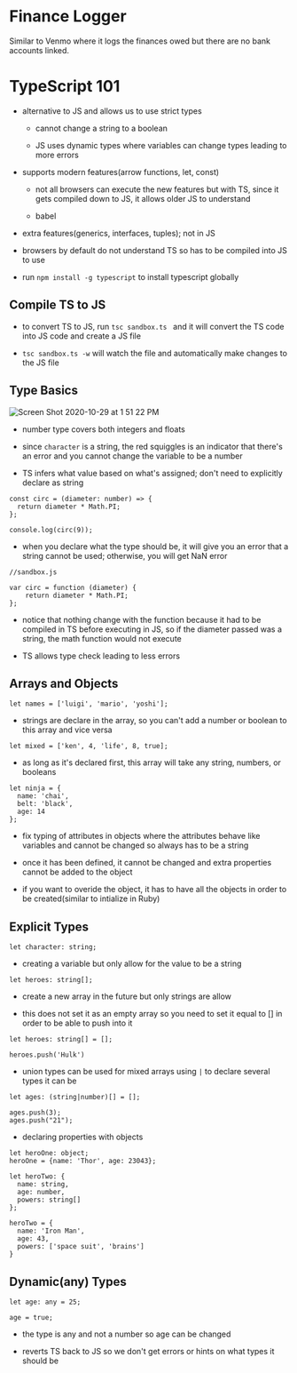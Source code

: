 # Finance Logger

Similar to Venmo where it logs the finances owed but there are no bank accounts linked.

# TypeScript 101

- alternative to JS and allows us to use strict types

    - cannot change a string to a boolean

    - JS uses dynamic types where variables can change types leading to more errors

- supports modern features(arrow functions, let, const)

    - not all browsers can execute the new features but with TS, since it gets compiled down to JS, it allows older JS to understand

    - babel

- extra features(generics, interfaces, tuples); not in JS

- browsers by default do not understand TS so has to be compiled into JS to use

- run `npm install -g typescript` to install typescript globally

## Compile TS to JS
- to convert TS to JS, run `tsc sandbox.ts ` and it will convert the TS code into JS code and create a JS file

- `tsc sandbox.ts -w` will watch the file and automatically make changes to the JS file

## Type Basics
![Screen Shot 2020-10-29 at 1 51 22 PM](https://user-images.githubusercontent.com/59414750/97625243-debffe00-19ed-11eb-9c67-41d4702c8f4b.png)

- number type covers both integers and floats

- since `character` is a string, the red squiggles is an indicator that there's an error and you cannot change the variable to be a number

- TS infers what value based on what's assigned; don't need to explicitly declare as string

```
const circ = (diameter: number) => {
  return diameter * Math.PI;
};

console.log(circ(9));
```

- when you declare what the type should be, it will give you an error that a string cannot be used; otherwise, you will get NaN error

```
//sandbox.js

var circ = function (diameter) {
    return diameter * Math.PI;
};
```

- notice that nothing change with the function because it had to be compiled in TS before executing in JS, so if the diameter passed was a string, the math function would not execute

- TS allows type check leading to less errors

## Arrays and Objects

`let names = ['luigi', 'mario', 'yoshi'];`

- strings are declare in the array, so you can't add a number or boolean to this array and vice versa

`let mixed = ['ken', 4, 'life', 8, true];`

- as long as it's declared first, this array will take any string, numbers, or booleans

```
let ninja = {
  name: 'chai',
  belt: 'black',
  age: 14
};
```

- fix typing of attributes in objects where the attributes behave like variables and cannot be changed so always has to be a string

- once it has been defined, it cannot be changed and extra properties cannot be added to the object

- if you want to overide the object, it has to have all the objects in order to be created(similar to intialize in Ruby)

## Explicit Types
`let character: string;`

- creating a variable but only allow for the value to be a string

`let heroes: string[];`

- create a new array in the future but only strings are allow

- this does not set it as an empty array so you need to set it equal to [] in order to be able to push into it

```
let heroes: string[] = [];

heroes.push('Hulk')
```

- union types can be used for mixed arrays using `|` to declare several types it can be

```
let ages: (string|number)[] = [];

ages.push(3);
ages.push("21");
```

- declaring properties with objects

```
let heroOne: object;
heroOne = {name: 'Thor', age: 23043};

let heroTwo: {
  name: string,
  age: number,
  powers: string[]
};

heroTwo = {
  name: 'Iron Man',
  age: 43,
  powers: ['space suit', 'brains']
}
```

## Dynamic(any) Types
```
let age: any = 25;

age = true;
```

- the type is any and not a number so age can be changed

- reverts TS back to JS so we don't get errors or hints on what types it should be


